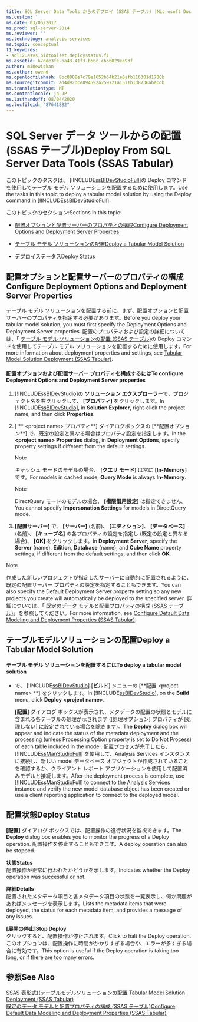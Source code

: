 ```yaml
---
title: SQL Server Data Tools からのデプロイ (SSAS テーブル) |Microsoft Docs
ms.custom: ''
ms.date: 03/06/2017
ms.prod: sql-server-2014
ms.reviewer: ''
ms.technology: analysis-services
ms.topic: conceptual
f1_keywords:
- sql12.asvs.bidtoolset.deploystatus.f1
ms.assetid: 67dde3fe-ba43-41f3-b56c-c656029ee93f
author: minewiskan
ms.author: owend
ms.openlocfilehash: 8bc8008e7c79e1652b54b21e6afb116301d1700b
ms.sourcegitcommit: ad4d92dce894592a259721a1571b1d8736abacdb
ms.translationtype: MT
ms.contentlocale: ja-JP
ms.lasthandoff: 08/04/2020
ms.locfileid: "87641882"
---
```

# <a name="deploy-from-sql-server-data-tools-ssas-tabular"></a><span data-ttu-id="461f9-102">SQL Server データ ツールからの配置 (SSAS テーブル)</span><span class="sxs-lookup"><span data-stu-id="461f9-102">Deploy From SQL Server Data Tools (SSAS Tabular)</span></span>
  <span data-ttu-id="461f9-103">このトピックのタスクは、 [!INCLUDE[ssBIDevStudioFull](../../includes/ssbidevstudiofull-md.md)]の Deploy コマンドを使用してテーブル モデル ソリューションを配置するために使用します。</span><span class="sxs-lookup"><span data-stu-id="461f9-103">Use the tasks in this topic to deploy a tabular model solution by using the Deploy command in [!INCLUDE[ssBIDevStudioFull](../../includes/ssbidevstudiofull-md.md)].</span></span>  
  
 <span data-ttu-id="461f9-104">このトピックのセクション:</span><span class="sxs-lookup"><span data-stu-id="461f9-104">Sections in this topic:</span></span>  
  
-   [<span data-ttu-id="461f9-105">配置オプションと配置サーバーのプロパティの構成</span><span class="sxs-lookup"><span data-stu-id="461f9-105">Configure Deployment Options and Deployment Server Properties</span></span>](#bkmk_deploy)  
  
-   [<span data-ttu-id="461f9-106">テーブル モデル ソリューションの配置</span><span class="sxs-lookup"><span data-stu-id="461f9-106">Deploy a Tabular Model Solution</span></span>](#bkmk_deploy_proc)  
  
-   [<span data-ttu-id="461f9-107">デプロイステータス</span><span class="sxs-lookup"><span data-stu-id="461f9-107">Deploy Status</span></span>](#bkmk_deploy_status)  
  
##  <a name="configure-deployment-options-and-deployment-server-properties"></a><a name="bkmk_deploy"></a><span data-ttu-id="461f9-108">配置オプションと配置サーバーのプロパティの構成</span><span class="sxs-lookup"><span data-stu-id="461f9-108">Configure Deployment Options and Deployment Server Properties</span></span>  
 <span data-ttu-id="461f9-109">テーブル モデル ソリューションを配置する前に、まず、配置オプションと配置サーバーのプロパティを指定する必要があります。</span><span class="sxs-lookup"><span data-stu-id="461f9-109">Before you deploy your tabular model solution, you must first specify the Deployment Options and Deployment Server properties.</span></span> <span data-ttu-id="461f9-110">配置のプロパティおよび設定の詳細については、「 [テーブル モデル ソリューションの配置 (SSAS テーブル)](tabular-model-solution-deployment-ssas-tabular.md)の Deploy コマンドを使用してテーブル モデル ソリューションを配置するために使用します。</span><span class="sxs-lookup"><span data-stu-id="461f9-110">For more information about deployment properties and settings, see [Tabular Model Solution Deployment &#40;SSAS Tabular&#41;](tabular-model-solution-deployment-ssas-tabular.md).</span></span>  
  
#### <a name="to-configure-deployment-options-and-deployment-server-properties"></a><span data-ttu-id="461f9-111">配置オプションおよび配置サーバー プロパティを構成するには</span><span class="sxs-lookup"><span data-stu-id="461f9-111">To configure Deployment Options and Deployment Server properties</span></span>  
  
1.  <span data-ttu-id="461f9-112">[!INCLUDE[ssBIDevStudio](../../includes/ssbidevstudio-md.md)]の **ソリューション エクスプローラー**で、プロジェクト名を右クリックして、 **[プロパティ]** をクリックします。</span><span class="sxs-lookup"><span data-stu-id="461f9-112">In [!INCLUDE[ssBIDevStudio](../../includes/ssbidevstudio-md.md)], in **Solution Explorer**, right-click the project name, and then click **Properties**.</span></span>  
  
2.  <span data-ttu-id="461f9-113">[ \*\* \<project name> プロパティ**] ダイアログボックスの [**配置オプション\*\*] で、既定の設定と異なる場合はプロパティ設定を指定します。</span><span class="sxs-lookup"><span data-stu-id="461f9-113">In the **\<project name> Properties** dialog, in **Deployment Options**, specify property settings if different from the default settings.</span></span>  
  
    > [!NOTE]  
    >  <span data-ttu-id="461f9-114">キャッシュ モードのモデルの場合、 **[クエリ モード]** は常に **[In-Memory]** です。</span><span class="sxs-lookup"><span data-stu-id="461f9-114">For models in cached mode, **Query Mode** is always **In-Memory**.</span></span>  
  
    > [!NOTE]  
    >  <span data-ttu-id="461f9-115">DirectQuery モードのモデルの場合、 **[権限借用設定]** は指定できません。</span><span class="sxs-lookup"><span data-stu-id="461f9-115">You cannot specify **Impersonation Settings** for models in DirectQuery mode.</span></span>  
  
3.  <span data-ttu-id="461f9-116">**[配置サーバー]** で、 **[サーバー]** (名前)、 **[エディション]**、 **[データベース]** (名前)、 **[キューブ名]** の各プロパティの設定を指定し (既定の設定と異なる場合)、 **[OK]** をクリックします。</span><span class="sxs-lookup"><span data-stu-id="461f9-116">In **Deployment Server**, specify the **Server** (name), **Edition**, **Database** (name), and **Cube Name** property settings, if different from the default settings, and then click **OK**.</span></span>  
  
> [!NOTE]  
>  <span data-ttu-id="461f9-117">作成した新しいプロジェクトが指定したサーバーに自動的に配置されるように、既定の配置サーバー プロパティの設定を指定することもできます。</span><span class="sxs-lookup"><span data-stu-id="461f9-117">You can also specify the Default Deployment Server property setting so any new projects you create will automatically be deployed to the specified server.</span></span> <span data-ttu-id="461f9-118">詳細については、「 [既定のデータ モデルと配置プロパティの構成 &#40;SSAS テーブル&#41;](properties-ssas-tabular.md)」を参照してください。</span><span class="sxs-lookup"><span data-stu-id="461f9-118">For more information, see [Configure Default Data Modeling and Deployment Properties &#40;SSAS Tabular&#41;](properties-ssas-tabular.md).</span></span>  
  
##  <a name="deploy-a-tabular-model-solution"></a><a name="bkmk_deploy_proc"></a><span data-ttu-id="461f9-119">テーブルモデルソリューションの配置</span><span class="sxs-lookup"><span data-stu-id="461f9-119">Deploy a Tabular Model Solution</span></span>  
  
#### <a name="to-deploy-a-tabular-model-solution"></a><span data-ttu-id="461f9-120">テーブル モデル ソリューションを配置するには</span><span class="sxs-lookup"><span data-stu-id="461f9-120">To deploy a tabular model solution</span></span>  
  
-   <span data-ttu-id="461f9-121">で、 [!INCLUDE[ssBIDevStudio](../../includes/ssbidevstudio-md.md)] [**ビルド**] メニューの [\*\*配置 \<project name> \*\*] をクリックします。</span><span class="sxs-lookup"><span data-stu-id="461f9-121">In [!INCLUDE[ssBIDevStudio](../../includes/ssbidevstudio-md.md)], on the **Build** menu, click **Deploy \<project name>**.</span></span>  
  
     <span data-ttu-id="461f9-122">**[配置]** ダイアログ ボックスが表示され、メタデータの配置の状態とモデルに含まれる各テーブルの処理が示されます ([処理オプション] プロパティが [処理しない] に設定されている場合を除きます)。</span><span class="sxs-lookup"><span data-stu-id="461f9-122">The **Deploy** dialog box will appear and indicate the status of the metadata deployment and the processing (unless Processing Option property is set to Do Not Process) of each table included in the model.</span></span> <span data-ttu-id="461f9-123">配置プロセスが完了したら、 [!INCLUDE[ssManStudioFull](../../includes/ssmanstudiofull-md.md)] を使用して、Analysis Services インスタンスに接続し、新しい model データベース オブジェクトが作成されていることを確認するか、クライアント レポート アプリケーションを使用して配置済みモデルと接続します。</span><span class="sxs-lookup"><span data-stu-id="461f9-123">After the deployment process is complete, use [!INCLUDE[ssManStudioFull](../../includes/ssmanstudiofull-md.md)] to connect to the Analysis Services instance and verify the new model database object has been created or use a client reporting application to connect to the deployed model.</span></span>  
  
##  <a name="deploy-status"></a><a name="bkmk_deploy_status"></a> <span data-ttu-id="461f9-124">配置状態</span><span class="sxs-lookup"><span data-stu-id="461f9-124">Deploy Status</span></span>  
 <span data-ttu-id="461f9-125">**[配置]** ダイアログ ボックスでは、配置操作の進行状況を監視できます。</span><span class="sxs-lookup"><span data-stu-id="461f9-125">The **Deploy** dialog box enables you to monitor the progress of a Deploy operation.</span></span> <span data-ttu-id="461f9-126">配置操作を停止することもできます。</span><span class="sxs-lookup"><span data-stu-id="461f9-126">A deploy operation can also be stopped.</span></span>  
  
 <span data-ttu-id="461f9-127">**状態**</span><span class="sxs-lookup"><span data-stu-id="461f9-127">**Status**</span></span>  
 <span data-ttu-id="461f9-128">配置操作が正常に行われたかどうかを示します。</span><span class="sxs-lookup"><span data-stu-id="461f9-128">Indicates whether the Deploy operation was successful or not.</span></span>  
  
 <span data-ttu-id="461f9-129">**詳細**</span><span class="sxs-lookup"><span data-stu-id="461f9-129">**Details**</span></span>  
 <span data-ttu-id="461f9-130">配置されたメタデータ項目と各メタデータ項目の状態を一覧表示し、何か問題があればメッセージを表示します。</span><span class="sxs-lookup"><span data-stu-id="461f9-130">Lists the metadata items that were deployed, the status for each metadata item, and provides a message of any issues.</span></span>  
  
 <span data-ttu-id="461f9-131">**[展開の停止]**</span><span class="sxs-lookup"><span data-stu-id="461f9-131">**Stop Deploy**</span></span>  
 <span data-ttu-id="461f9-132">クリックすると、配置操作が停止されます。</span><span class="sxs-lookup"><span data-stu-id="461f9-132">Click to halt the Deploy operation.</span></span> <span data-ttu-id="461f9-133">このオプションは、配置操作に時間がかかりすぎる場合や、エラーが多すぎる場合に有効です。</span><span class="sxs-lookup"><span data-stu-id="461f9-133">This option is useful if the Deploy operation is taking too long, or if there are too many errors.</span></span>  
  
## <a name="see-also"></a><span data-ttu-id="461f9-134">参照</span><span class="sxs-lookup"><span data-stu-id="461f9-134">See Also</span></span>  
 <span data-ttu-id="461f9-135">[SSAS 表形式&#41;&#40;テーブルモデルソリューションの配置](tabular-model-solution-deployment-ssas-tabular.md) </span><span class="sxs-lookup"><span data-stu-id="461f9-135">[Tabular Model Solution Deployment &#40;SSAS Tabular&#41;](tabular-model-solution-deployment-ssas-tabular.md) </span></span>  
 [<span data-ttu-id="461f9-136">既定のデータ モデルと配置プロパティの構成 &#40;SSAS テーブル&#41;</span><span class="sxs-lookup"><span data-stu-id="461f9-136">Configure Default Data Modeling and Deployment Properties &#40;SSAS Tabular&#41;</span></span>](properties-ssas-tabular.md)  
  
  
